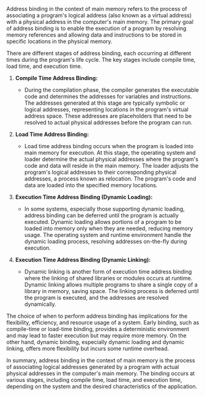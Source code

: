Address binding in the context of main memory refers to the process of associating a program's logical address (also known as a virtual address) with a physical address in the computer's main memory. The primary goal of address binding is to enable the execution of a program by resolving memory references and allowing data and instructions to be stored in specific locations in the physical memory.

There are different stages of address binding, each occurring at different times during the program's life cycle. The key stages include compile time, load time, and execution time.

1. **Compile Time Address Binding:**
   - During the compilation phase, the compiler generates the executable code and determines the addresses for variables and instructions. The addresses generated at this stage are typically symbolic or logical addresses, representing locations in the program's virtual address space. These addresses are placeholders that need to be resolved to actual physical addresses before the program can run.

2. **Load Time Address Binding:**
   - Load time address binding occurs when the program is loaded into main memory for execution. At this stage, the operating system and loader determine the actual physical addresses where the program's code and data will reside in the main memory. The loader adjusts the program's logical addresses to their corresponding physical addresses, a process known as relocation. The program's code and data are loaded into the specified memory locations.

3. **Execution Time Address Binding (Dynamic Loading):**
   - In some systems, especially those supporting dynamic loading, address binding can be deferred until the program is actually executed. Dynamic loading allows portions of a program to be loaded into memory only when they are needed, reducing memory usage. The operating system and runtime environment handle the dynamic loading process, resolving addresses on-the-fly during execution.

4. **Execution Time Address Binding (Dynamic Linking):**
   - Dynamic linking is another form of execution time address binding where the linking of shared libraries or modules occurs at runtime. Dynamic linking allows multiple programs to share a single copy of a library in memory, saving space. The linking process is deferred until the program is executed, and the addresses are resolved dynamically.

The choice of when to perform address binding has implications for the flexibility, efficiency, and resource usage of a system. Early binding, such as compile-time or load-time binding, provides a deterministic environment and may lead to faster execution but may require more memory. On the other hand, dynamic binding, especially dynamic loading and dynamic linking, offers more flexibility but incurs some runtime overhead.

In summary, address binding in the context of main memory is the process of associating logical addresses generated by a program with actual physical addresses in the computer's main memory. The binding occurs at various stages, including compile time, load time, and execution time, depending on the system and the desired characteristics of the application.

